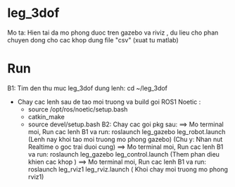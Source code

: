 # leg_3dof
Mo ta: Hien tai da mo phong duoc tren gazebo va riviz , du lieu cho phan chuyen dong cho cac khop dung file "csv" (xuat tu matlab)

# Run
B1: Tim den thu muc leg_3dof dung lenh: cd ~/leg_3dof
- Chay cac lenh sau de tao moi truong va build goi ROS1 Noetic : 
  + source /opt/ros/noetic/setup.bash
  + catkin_make
  + source devel/setup.bash
B2: Chay cac goi pkg sau:
  ==> Mo terminal moi, Run cac lenh B1 va run: roslaunch leg_gazebo leg_robot.launch  (Lenh nay khoi tao moi truong mo phong gazebo) (Chu y: Nhan nut Realtime o goc trai duoi cung)
  ==> Mo terminal moi, Run cac lenh B1 va run: roslaunch leg_gazebo leg_control.launch (Them phan dieu khien cac khop )
  ==> Mo terminal moi, Run cac lenh B1 va run: roslaunch leg_rviz1 leg_rviz.launch ( Khoi chay moi truong mo phong rviz1)
